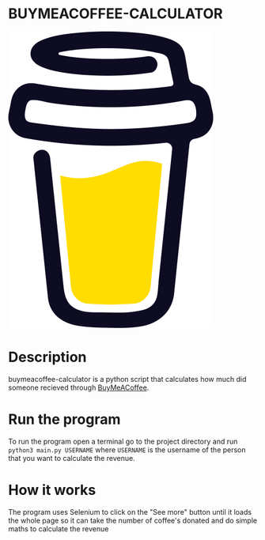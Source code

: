 # BUYMEACOFFEE-CALCULATOR
![Icon](icon.png)

# Description
buymeacoffee-calculator is a python script that calculates how much did someone recieved through [BuyMeACoffee](https://buymeacoffee.com).

# Run the program

To run the program open a terminal go to the project directory and run `python3 main.py USERNAME` where `USERNAME` is the username of the person that you want to calculate the revenue.

# How it works

The program uses Selenium to click on the "See more" button until it loads the whole page so it can take the number of coffee's donated and do simple maths to calculate the revenue